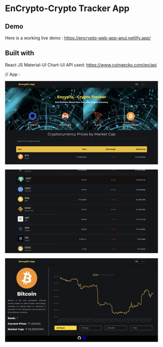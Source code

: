 # EnCrypto-Crypto Tracker App


## Demo
Here is a working live demo :  https://encrypto-web-app-anuj.netlify.app/

## Built with 

React JS
Material-UI
Chart-UI
API used: https://www.coingecko.com/en/api


// App :

![lANDING page1](https://github.com/anujjha13/EncrypTo-App/blob/main/Encrypto/public/1.png?raw=true)



![lANDING page2](https://github.com/anujjha13/EncrypTo-App/blob/main/Encrypto/public/2.png?raw=true)


![lANDING page3](https://github.com/anujjha13/EncrypTo-App/blob/main/Encrypto/public/3.png?raw=true)
